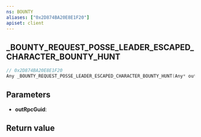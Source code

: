 ```yaml
---
ns: BOUNTY
aliases: ["0x2D874BA20E8E1F20"]
apiset: client
---
```

## _BOUNTY_REQUEST_POSSE_LEADER_ESCAPED_CHARACTER_BOUNTY_HUNT

```c
// 0x2D874BA20E8E1F20
Any _BOUNTY_REQUEST_POSSE_LEADER_ESCAPED_CHARACTER_BOUNTY_HUNT(Any* outRpcGuid);
```


## Parameters
* **outRpcGuid**:

## Return value